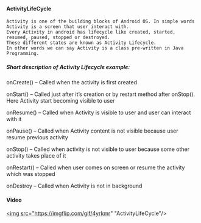 #### ActivityLifeCycle

    Activity is one of the building blocks of Android OS. In simple words Activity is a screen that user interact with. 
    Every Activity in android has lifecycle like created, started, resumed, paused, stopped or destroyed.
    These different states are known as Activity Lifecycle. 
    In other words we can say Activity is a class pre-written in Java Programming.

##### Short description of Activity Lifecycle example:

onCreate() – Called when the activity is first created

onStart() – Called just after it’s creation or by restart method after onStop(). Here Activity start becoming visible to user

onResume() – Called when Activity is visible to user and user can interact with it

onPause() – Called when Activity content is not visible because user resume previous activity

onStop() – Called when activity is not visible to user because some other activity takes place of it

onRestart() – Called when user comes on screen or resume the activity which was stopped

onDestroy – Called when Activity is not in background


#### Video

<a href="https://imgflip.com/embed/4yrkmr"><img src="https://imgflip.com/gif/4yrkmr" "ActivityLifeCycle"/></a>



